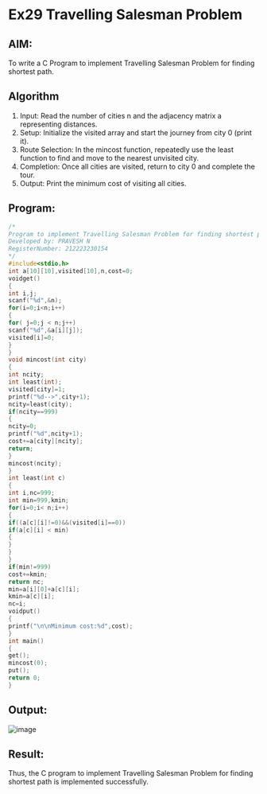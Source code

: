 # Ex29 Travelling Salesman Problem
## AIM:
To write a C Program to implement Travelling Salesman Problem for finding shortest path.
## Algorithm
1. Input: Read the number of cities n and the adjacency matrix a representing distances.
2. Setup: Initialize the visited array and start the journey from city 0 (print it).
3. Route Selection: In the mincost function, repeatedly use the least function to find and move to the nearest unvisited city.
4. Completion: Once all cities are visited, return to city 0 and complete the tour.
5. Output: Print the minimum cost of visiting all cities.
## Program:
```c
/*
Program to implement Travelling Salesman Problem for finding shortest path
Developed by: PRAVESH N
RegisterNumber: 212223230154 
*/
#include<stdio.h>
int a[10][10],visited[10],n,cost=0;
voidget()
{
int i,j;
scanf("%d",&n);
for(i=0;i<n;i++)
{
for( j=0;j < n;j++)
scanf("%d",&a[i][j]);
visited[i]=0;
}
}
void mincost(int city)
{
int ncity;
int least(int);
visited[city]=1;
printf("%d-->",city+1);
ncity=least(city);
if(ncity==999)
{
ncity=0;
printf("%d",ncity+1);
cost+=a[city][ncity];
return;
}
mincost(ncity);
}
int least(int c)
{
int i,nc=999;
int min=999,kmin;
for(i=0;i< n;i++)
{
if((a[c][i]!=0)&&(visited[i]==0))
if(a[c][i] < min)
{
}
}
}
if(min!=999)
cost+=kmin;
return nc;
min=a[i][0]+a[c][i];
kmin=a[c][i];
nc=i;
voidput()
{
printf("\n\nMinimum cost:%d",cost);
}
int main()
{
get();
mincost(0);
put();
return 0;
}
```

## Output:


![image](https://github.com/user-attachments/assets/70ddf21c-2986-4d1b-ba35-cfa3c803ebd6)


## Result:
Thus, the C program to implement Travelling Salesman Problem for finding shortest path is implemented successfully.
